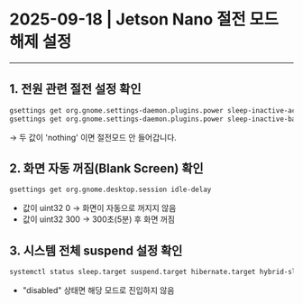 # 2025-09-18 | Jetson Nano 절전 모드 해제 설정

---

## 1. 전원 관련 절전 설정 확인
```bash
gsettings get org.gnome.settings-daemon.plugins.power sleep-inactive-ac-type
gsettings get org.gnome.settings-daemon.plugins.power sleep-inactive-battery-type
```
→ 두 값이 'nothing' 이면 절전모드 안 들어갑니다.

## 2. 화면 자동 꺼짐(Blank Screen) 확인
```bash
gsettings get org.gnome.desktop.session idle-delay
```
- 값이 uint32 0 → 화면이 자동으로 꺼지지 않음
- 값이 uint32 300 → 300초(5분) 후 화면 꺼짐

## 3. 시스템 전체 suspend 설정 확인
```bash
systemctl status sleep.target suspend.target hibernate.target hybrid-sleep.target
```
- "disabled" 상태면 해당 모드로 진입하지 않음